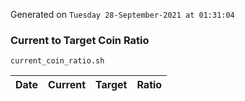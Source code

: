 Generated on `Tuesday 28-September-2021 at 01:31:04`

### Current to Target Coin Ratio
`current_coin_ratio.sh`

Date|Current|Target|Ratio
---|---|---|---

